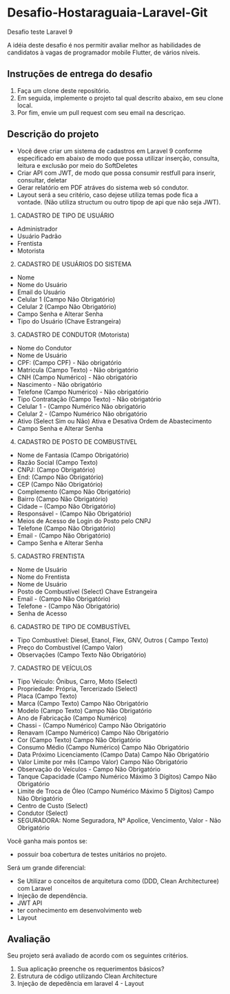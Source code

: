 # Desafio-Hostaraguaia-Laravel-Git
Desafio teste Laravel 9

A idéia deste desafio é nos permitir avaliar melhor as habilidades de candidatos à vagas de programador mobile Flutter, de vários níveis.


## Instruções de entrega do desafio

1. Faça um clone deste repositório.
1. Em seguida, implemente o projeto tal qual descrito abaixo, em seu clone local.
1. Por fim, envie um pull request com seu email na descriçao.

## Descrição do projeto

* Você deve criar um sistema de cadastros em Laravel 9 conforme especificado em abaixo de modo que possa utilizar inserção, consulta, leitura e exclusão por meio do SoftDeletes 
* Criar API com JWT, de modo que possa consumir restfull para inserir, consultar, deletar
* Gerar relatório em PDF atráves do sistema web só condutor. 
* Layout será a seu critério, caso dejese utiliza temas pode fica a vontade.
(Não utiliza structum ou outro tipop de api que não seja JWT).


1.	CADASTRO DE TIPO DE USUÁRIO
- Administrador
- Usuário Padrão
- Frentista
- Motorista

2.	CADASTRO DE USUÁRIOS DO SISTEMA
- Nome
- Nome do Usuário
- Email do Usuário
- Celular 1 (Campo Não Obrigatório)
- Celular 2 (Campo Não Obrigatório)
- Campo Senha e Alterar Senha
- Tipo do Usuário (Chave Estrangeira)

3.	CADASTRO DE CONDUTOR (Motorista)
- Nome do Condutor 
- Nome de Usuário
- CPF: (Campo CPF) - Não obrigatório
- Matricula (Campo Texto) - Não obrigatório
- CNH (Campo Numérico) - Não obrigatório
- Nascimento - Não obrigatório
- Telefone (Campo Numérico) - Não obrigatório
- Tipo Contratação (Campo Texto) - Não obrigatório
- Celular 1 - (Campo Numérico  Não obrigatório
- Celular 2 - (Campo Numérico  Não obrigatório
- Ativo (Select  Sim ou Não) Ativa e Desativa Ordem de Abastecimento
- Campo Senha e Alterar Senha

4.	CADASTRO DE POSTO DE COMBUSTIVEL
- Nome de Fantasia  (Campo Obrigatório)
- Razão Social  (Campo Texto)
- CNPJ:  (Campo Obrigatório)
- End:  (Campo Não Obrigatório)
- CEP (Campo Não Obrigatório)
- Complemento (Campo Não Obrigatório)
- Bairro (Campo Não Obrigatório)
- Cidade – (Campo Não Obrigatório)
- Responsável - (Campo Não Obrigatório)
- Meios de Acesso de Login do Posto pelo CNPJ
- Telefone (Campo Não Obrigatório)
- Email - (Campo Não Obrigatório)
- Campo Senha e Alterar Senha


5.	CADASTRO FRENTISTA
- Nome de Usuário
- Nome do Frentista
- Nome de Usuário
- Posto de Combustível  (Select) Chave Estrangeira
- Email - (Campo Não Obrigatório)
- Telefone - (Campo Não Obrigatório)
- Senha de Acesso

6.	CADASTRO DE TIPO DE COMBUSTÍVEL
- Tipo Combustível:  Diesel, Etanol, Flex, GNV, Outros  ( Campo Texto)
- Preço do Combustível  (Campo Valor) 
- Observações (Campo Texto Não Obrigatório)

7.	CADASTRO DE VEÍCULOS
- Tipo Veiculo: Ônibus, Carro, Moto  (Select)
- Propriedade: Própria, Tercerizado  (Select)
- Placa (Campo Texto)
- Marca (Campo Texto) Campo Não Obrigatório
- Modelo (Campo Texto) Campo Não Obrigatório
- Ano de Fabricação (Campo Numérico)
- Chassi  - (Campo Numérico) Campo Não Obrigatório
- Renavam (Campo Numérico) Campo Não Obrigatório
- Cor (Campo Texto) Campo Não Obrigatório
- Consumo Médio  (Campo Numérico) Campo Não Obrigatório
- Data Próximo Licenciamento (Campo Data) Campo Não Obrigatório
- Valor Limite por mês (Campo Valor) Campo Não Obrigatório
- Observação  do Veículos - Campo Não Obrigatório
- Tanque Capacidade (Campo Numérico Máximo 3 Dígitos) Campo Não Obrigatório
- Limite de Troca de Óleo (Campo Numérico Máximo 5 Dígitos) Campo Não Obrigatório
- Centro de Custo (Select)
- Condutor (Select) 
- SEGURADORA: Nome Seguradora,  Nº Apolice, Vencimento, Valor - Não Obrigatório

Você ganha mais pontos se:

- possuir boa cobertura de testes unitários no projeto.

Será um grande diferencial:

- Se Utilizar o conceitos de arquitetura como (DDD, Clean Architecturee) com Laravel
- Injeção de dependência.
- JWT API
- ter conhecimento em desenvolvimento web
- Layout 

## Avaliação

Seu projeto será avaliado de acordo com os seguintes critérios.

1. Sua aplicação preenche os requerimentos básicos?
2. Estrutura de código utilizando Clean Architecture
3. Injeção de depedência em laravel
4 - Layout 
